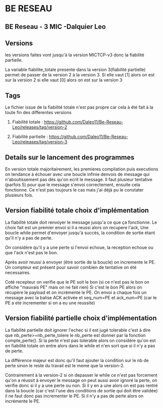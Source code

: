# BE RESEAU
## BE Reseau - 3 MIC -Dalquier Leo

## Versions
les versions faites vont jusqu'à la version MICTCP-v3 donc la fiabilité partielle.

La variable fiabilite_totale presente dans la version 3(fiabilité partielle) permet de passer de la version 2 à la version 3.
Si elle vaut [1] alors on est sur la version 2 si elle vaut [0] alors on est sur la version 3

## Tags

Le fichier issue de la fiabilité totale n'est pas propre car cela à été fait à la toute fin des differentes versions

1. Fiabilité totale : https://github.com/Daleo11/Be-Reseau-Leo/releases/tag/version-2

2. Fiabilité partielle : https://github.com/Daleo11/Be-Reseau-Leo/releases/tag/version-3


## Details sur le lancement des programmes

En version totale majoritairement, les premieres compilation puis executions on tendance à échouer avec une boucle infinie denvois de message qui n'aboutissement pas dès qu'on ecrit le message.
Il faut plusieur tentative (parfois 5) pour que le message s'envoi correctement, ensuite cela fonctionne.
Ce n'est pas toujours le cas mais j'ai déjà pu le constater plusieurs fois.

## Version fiabilité totale choix d'implémentation

La fiabilité totale doit renvoyer le message jusqu'a ce que ça fonctionne.
Le choix fait est un premier envoi si il a reussi alors on recupere l'ack,
Une boucle while permet d'envoyer jusqu'à succès, la condition de sortie étant qu'il n'y a pas de perte.


On considère qu'il y a une perte si l'envoi echoue, la reception echoue ou que l'ack n'est pas le bon.

Après avoir reussi à envoyer (être sortie de la boucle) on incremente le PE.
Un compteur est présent pour savoir combien de tentative on été necessaires.


Coté recepteur on verifie que le PE soit le bon (si ce n'est pas le bon on affiche "mauvais PE" mais on ne fait rien)
Si c'est le bon PE alors on récupère le payload et on incrémente le PE.
On envoi a chaque fois un message avec la balise ACK activée et seq_num=PE et ack_num=PE (car le PE a ete incrementer si on a eu une reussite)
## Version fiabilité partielle choix d'implémentation

La fiabilité partielle doit ignorer l'echec si il est jugé tolerable c'est à dire que nb_perte>=nb_perte_tolere le nb_perte est donner par la fonction compte_perte().
Si la perte n'est pas tolerable alors on considère qu'on est en fiabilité totale on entre alors dans le while et n'en sort que si il n'y a pas de perte.

La différence majeur est donc qu'il faut ajouter la condition sur le nb de perte sinon le reste du travail est le meme que la version-2.

Contrairement à la version-2 si on depasser le while ce n'est pas forcement qu'on a réussit à envoyer le message on peut aussi avoir ignoré la perte, on verifie donc si il y a une perte ou non.
Si il y en a une alors on est pas rentré dans la boucle (car c'est l'une des conditions de sortie qui doit être validée)
il ne faut donc pas incrementer le PE.
Si il n'y a pas de perte alors on incrémente le PE.


